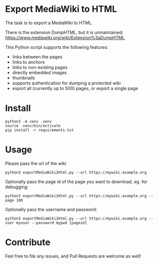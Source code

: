 Export MediaWiki to HTML
========================

The task is to export a MediaWiki to HTML.

There is the extension DumpHTML, but it is unmaintained: https://www.mediawiki.org/wiki/Extension%3aDumpHTML

This Python script supports the following features:

* links between the pages
* links to anchors
* links to non-existing pages
* directly embedded images
* thumbnails
* supports authentication for dumping a protected wiki
* export all (currently up to 500) pages, or export a single page

Install
=======

    python3 -m venv .venv
    source .venv/bin/activate
    pip install -r requirements.txt

Usage
=====

Please pass the url of the wiki

    python3 exportMediaWiki2Html.py --url https://mywiki.example.org

Optionally pass the page id of the page you want to download, eg. for debugging:

    python3 exportMediaWiki2Html.py --url https://mywiki.example.org --page 180

Optionally pass the username and password:

    python3 exportMediaWiki2Html.py --url https://mywiki.example.org --user myuser --password mypwd [pageid]

Contribute
==========

Feel free to file any issues, and Pull Requests are welcome as well!
